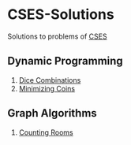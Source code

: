 # CSES-Solutions
Solutions to problems of [CSES](https://cses.fi/problemset/list/)

## Dynamic Programming
1. [Dice Combinations](/Dynamic%20Programming/dice_combination.cpp)
2. [Minimizing Coins](/Dynamic%20Programming/minimizing_coins.cpp)

## Graph Algorithms
1. [Counting Rooms](/Graph%20Algorithms/counting_rooms.cpp)
